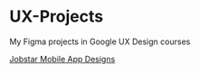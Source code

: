 # UX-Projects
My Figma projects in Google UX Design courses


[Jobstar Mobile App Designs](https://www.figma.com/file/JokbDJ3CvJ4fGxLxVD79JO/Jobstar---Mobile-App?node-id=44%3A1184)
